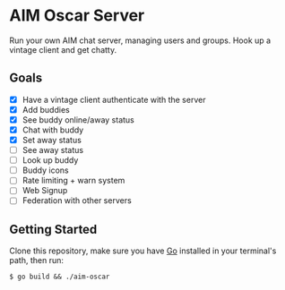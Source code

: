 # AIM Oscar Server

Run your own AIM chat server, managing users and groups. Hook up a vintage client and get chatty.

## Goals

- [x] Have a vintage client authenticate with the server
- [x] Add buddies
- [x] See buddy online/away status
- [x] Chat with buddy
- [x] Set away status
- [ ] See away status
- [ ] Look up buddy
- [ ] Buddy icons
- [ ] Rate limiting + warn system
- [ ] Web Signup
- [ ] Federation with other servers

## Getting Started

Clone this repository, make sure you have [Go](https://go.dev/) installed in your terminal's path, then run:

```
$ go build && ./aim-oscar
```
